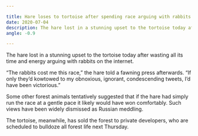 ```yaml
---

title: Hare loses to tortoise after spending race arguing with rabbits on Twitter
date: 2020-07-04
description: The hare lost in a stunning upset to the tortoise today after wasting all its time and energy arguing with rabbits on the internet.
angle: -0.9

---
```


The hare lost in a stunning upset to the tortoise today after wasting all its time and energy arguing with rabbits on the internet.

“The rabbits cost me this race,” the hare told a fawning press afterwards. “If only they’d kowtowed to my obnoxious, ignorant, condescending tweets, I’d have been victorious.”

Some other forest animals tentatively suggested that if the hare had simply run the race at a gentle pace it likely would have won comfortably. Such views have been widely dismissed as Russian meddling.

The tortoise, meanwhile, has sold the forest to private developers, who are scheduled to bulldoze all forest life next Thursday.